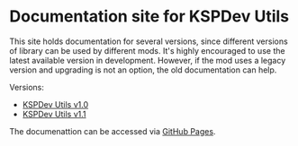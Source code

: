 # Documentation site for KSPDev Utils

This site holds documentation for several versions, since different versions of library can be used by different mods. It's highly encouraged to use the latest available version in development. However, if the mod uses a legacy version and upgrading is not an option, the old documentation can help.

Versions:

* [KSPDev Utils v1.0](v1.0)
* [KSPDev Utils v1.1](v1.1)

The documenattion can be accessed via [GitHub Pages](https://ihsoft.github.io/KSPDev_Utils/).
